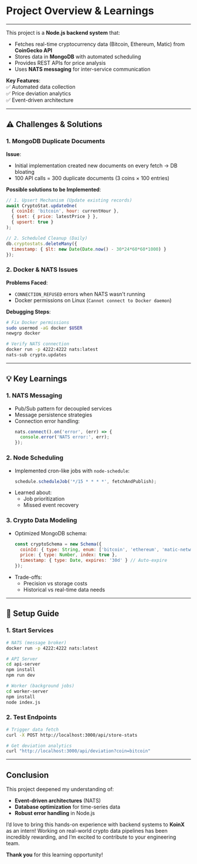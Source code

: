 #  **Project Overview & Learnings** 

---
This project is a **Node.js backend system** that:  
- Fetches real-time cryptocurrency data (Bitcoin, Ethereum, Matic) from **CoinGecko API**  
- Stores data in **MongoDB** with automated scheduling  
- Provides REST APIs for price analysis  
- Uses **NATS messaging** for inter-service communication  

**Key Features**:  
✅ Automated data collection  
✅ Price deviation analytics  
✅ Event-driven architecture  

---

## **⚠️ Challenges & Solutions**  

### **1. MongoDB Duplicate Documents**  
**Issue**:  
- Initial implementation created new documents on every fetch → DB bloating  
- 100 API calls = 300 duplicate documents (3 coins × 100 entries)  

**Possible solutions to be Implemented**:  
```javascript
// 1. Upsert Mechanism (Update existing records)
await CryptoStat.updateOne(
  { coinId: 'bitcoin', hour: currentHour },
  { $set: { price: latestPrice } },
  { upsert: true }
);

// 2. Scheduled Cleanup (Daily)
db.cryptostats.deleteMany({ 
  timestamp: { $lt: new Date(Date.now() - 30*24*60*60*1000) } 
});
```

### **2. Docker & NATS Issues**  
**Problems Faced**:  
- `CONNECTION_REFUSED` errors when NATS wasn't running  
- Docker permissions on Linux (`Cannot connect to Docker daemon`)  

**Debugging Steps**:  
```bash
# Fix Docker permissions
sudo usermod -aG docker $USER
newgrp docker

# Verify NATS connection
docker run -p 4222:4222 nats:latest
nats-sub crypto.updates
```

---

## **💡 Key Learnings**  

### **1. NATS Messaging**  
- Pub/Sub pattern for decoupled services  
- Message persistence strategies  
- Connection error handling:  
  ```javascript
  nats.connect().on('error', (err) => {
    console.error('NATS error:', err);
  });
  ```

### **2. Node Scheduling**  
- Implemented cron-like jobs with `node-schedule`:  
  ```javascript
  schedule.scheduleJob('*/15 * * * *', fetchAndPublish);
  ```
- Learned about:  
  - Job prioritization  
  - Missed event recovery  

### **3. Crypto Data Modeling**  
- Optimized MongoDB schema:  
  ```javascript
  const cryptoSchema = new Schema({
    coinId: { type: String, enum: ['bitcoin', 'ethereum', 'matic-network'] },
    price: { type: Number, index: true },
    timestamp: { type: Date, expires: '30d' } // Auto-expire
  });
  ```
- Trade-offs:  
  - Precision vs storage costs  
  - Historical vs real-time data needs  

---

## **🚀 Setup Guide**  

### **1. Start Services**  
```bash
# NATS (message broker)
docker run -p 4222:4222 nats:latest

# API Server
cd api-server
npm install
npm run dev

# Worker (background jobs)
cd worker-server 
npm install
node index.js
```

### **2. Test Endpoints**  
```bash
# Trigger data fetch
curl -X POST http://localhost:3000/api/store-stats

# Get deviation analytics
curl "http://localhost:3000/api/deviation?coin=bitcoin"
```

---

## **Conclusion**  
This project deepened my understanding of:  
- **Event-driven architectures** (NATS)  
- **Database optimization** for time-series data  
- **Robust error handling** in Node.js  

I’d love to bring this hands-on experience with backend systems to **KoinX** as an intern! Working on real-world crypto data pipelines has been incredibly rewarding, and I’m excited to contribute to your engineering team.  

**Thank you** for this learning opportunity!  
  
